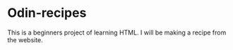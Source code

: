 # Odin-recipes
This is a beginners project of learning HTML.
I will be making a recipe from the website. 
